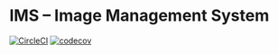 # IMS – Image Management System

[![CircleCI](https://circleci.com/gh/jonathanong/ims/tree/master.svg?style=svg&circle-token=e671a5694822728e67dc35852856d4705d6195c6)](https://circleci.com/gh/jonathanong/ims/tree/master)
[![codecov](https://codecov.io/gh/jonathanong/ims/branch/master/graph/badge.svg?token=vUSQgvaoCK)](https://codecov.io/gh/jonathanong/ims)
